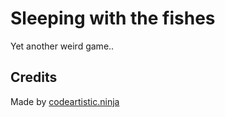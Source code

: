 Sleeping with the fishes
========================
Yet another weird game..

Credits
-------
Made by [codeartistic.ninja](http://the.codeartistic.ninja/)
